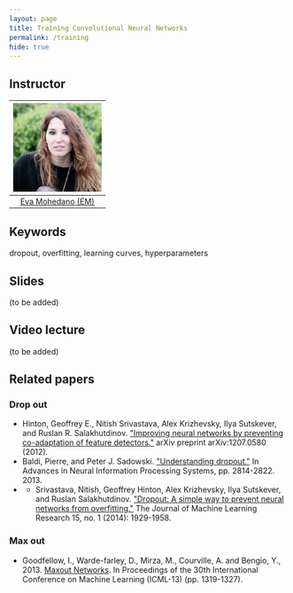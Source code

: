 ```yaml
---
layout: page
title: Training Convolutional Neural Networks
permalink: /training
hide: true
---
```


## Instructor

| ![Eva Mohedano][EvaMohedano-photo]  |
|:-:|
|  [Eva Mohedano (EM)](EvaMohedano-web)     |

[EvaMohedano-web]: https://www.insight-centre.org/users/eva-mohedano
[EvaMohedano-photo]: img/instructors/EvaMohedano.jpg "Eva Mohedano"

## Keywords

dropout, overfitting, learning curves, hyperparameters

## Slides

(to be added)

## Video lecture

(to be added)



## Related papers


### Drop out
* Hinton, Geoffrey E., Nitish Srivastava, Alex Krizhevsky, Ilya Sutskever, and Ruslan R. Salakhutdinov. ["Improving neural networks by preventing co-adaptation of feature detectors."](http://arxiv.org/abs/1207.0580) arXiv preprint arXiv:1207.0580 (2012).
* Baldi, Pierre, and Peter J. Sadowski. ["Understanding dropout."](http://papers.nips.cc/paper/4878-understanding-dropout) In Advances in Neural Information Processing Systems, pp. 2814-2822. 2013.
* * Srivastava, Nitish, Geoffrey Hinton, Alex Krizhevsky, Ilya Sutskever, and Ruslan Salakhutdinov. ["Dropout: A simple way to prevent neural networks from overfitting."](http://www.cs.utoronto.ca/~hinton/absps/JMLRdropout.pdf) The Journal of Machine Learning Research 15, no. 1 (2014): 1929-1958.

### Max out
* Goodfellow, I., Warde-farley, D., Mirza, M., Courville, A. and Bengio, Y., 2013. [Maxout Networks](http://www.jmlr.org/proceedings/papers/v28/goodfellow13.pdf). In Proceedings of the 30th International Conference on Machine Learning (ICML-13) (pp. 1319-1327).
